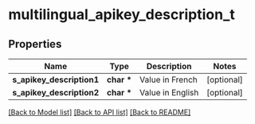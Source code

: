 # multilingual_apikey_description_t

## Properties
Name | Type | Description | Notes
------------ | ------------- | ------------- | -------------
**s_apikey_description1** | **char \*** | Value in French | [optional] 
**s_apikey_description2** | **char \*** | Value in English | [optional] 

[[Back to Model list]](../README.md#documentation-for-models) [[Back to API list]](../README.md#documentation-for-api-endpoints) [[Back to README]](../README.md)



